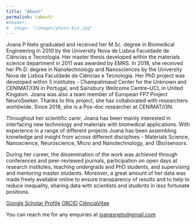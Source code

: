 ```yaml
---
title: "About"
permalink: /about/
#header:
#  image: "/images/photo-bio.jpg"
---
```


Joana P Neto graduated and received her M.Sc. degree in Biomedical Engineering in 2010 by the University Nova de Lisboa Faculdade de Ciências e Tecnologia. 
Her master thesis developed within the materials science department in 2011 was awarded by EMRS. In 2018, she received her Ph.D. degree in Nanotechnology and Nanosciences by the University Nova de Lisboa Faculdade de Ciências e Tecnologia. 
Her PhD project was developed within 3 institutes - Champalimaud Center for the Unknown and CENIMAT/I3N in Portugal, and Sainsbury Wellcome Centre–UCL in United Kingdom. 
Joana was also a team member of European FP7 Project NeuroSeeker. Thanks to this project, she has collaborated with researchers worldwide. 
Since 2018, she is a Pos-doc researcher at CENIMAT/I3N.

Throughout her scientific carer, Joana has been mainly interested in interfacing new technology and materials with biomedical applications.
With experience in a range of different projects Joana has been assembling knowledge and insight from across different disciplines - Materials Science, Nanoscience, Neuroscience, Micro and Nanotechnology, and (Bio)sensors. 

During her career, the dissemination of the work was achieved through conferences and peer-reviewed journals, participation on open days at research institutes, teaching undergrads and PhD students, and supervising and mentoring master students. 
Moreover, a great amount of her data was made freely available online to ensure transparency of results and to help to reduce inequality, sharing data with scientists and students in less fortunate positions. 


[Google Scholar Profile](https://scholar.google.com/citations?user=csGzJ6EAAAAJ&hl=pt-PT)
[ORCID](https://orcid.org/0000-0001-7237-8916)
[CiênciaVitae](https://www.cienciavitae.pt//en/C81F-F6ED-E6EB)

You can reach me for any enquiries at joanasneto@gmail.com

